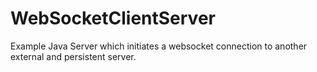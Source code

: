 WebSocketClientServer
=====================

Example Java Server which initiates a websocket connection to another external and persistent server. 